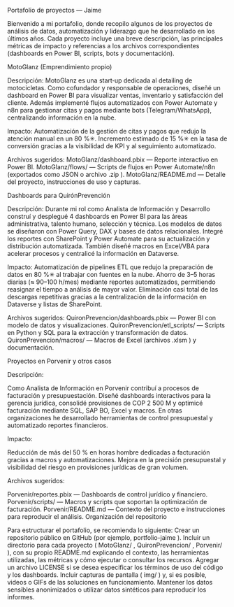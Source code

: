 Portafolio de proyectos — Jaime

Bienvenido a mi portafolio, donde recopilo algunos de los proyectos de análisis de datos,
automatización y liderazgo que he desarrollado en los últimos años. Cada proyecto incluye una breve
descripción, las principales métricas de impacto y referencias a los archivos correspondientes
(dashboards en Power BI, scripts, bots y documentación).

MotoGlanz (Emprendimiento propio)

Descripción: 
MotoGlanz es una start‑up dedicada al detailing de motocicletas. Como cofundador y
responsable de operaciones, diseñé un dashboard en Power BI para visualizar ventas, inventario y
satisfacción del cliente. Además implementé flujos automatizados con Power Automate y n8n para
gestionar citas y pagos mediante bots (Telegram/WhatsApp), centralizando información en la nube.

Impacto:
Automatización de la gestión de citas y pagos que redujo la atención manual en un 80 %✳.
Incremento estimado de 15 %✳ en la tasa de conversión gracias a la visibilidad de KPI y al
seguimiento automatizado.

Archivos sugeridos:
MotoGlanz/dashboard.pbix — Reporte interactivo en Power BI.
MotoGlanz/flows/ — Scripts de flujos en Power Automate/n8n (exportados como JSON o
archivo .zip ).
MotoGlanz/README.md — Detalle del proyecto, instrucciones de uso y capturas.

Dashboards para QuirónPrevención

Descripción: 
Durante mi rol como Analista de Información y Desarrollo construí y desplegué 4
dashboards en Power BI para las áreas administrativa, talento humano, selección y técnica. Los
modelos de datos se diseñaron con Power Query, DAX y bases de datos relacionales. Integré los
reportes con SharePoint y Power Automate para su actualización y distribución automatizada.
También diseñé macros en Excel/VBA para acelerar procesos y centralicé la información en Dataverse.

Impacto:
Automatización de pipelines ETL que redujo la preparación de datos en 80 %✳ al trabajar con
fuentes en la nube.
Ahorro de 3–5 horas diarias (≈ 90–100 h/mes) mediante reportes automatizados, permitiendo
reasignar el tiempo a análisis de mayor valor.
Eliminación casi total de las descargas repetitivas gracias a la centralización de la información en
Dataverse y listas de SharePoint.

Archivos sugeridos:
QuironPrevencion/dashboards.pbix — Power BI con modelo de datos y visualizaciones.
QuironPrevencion/etl_scripts/ — Scripts en Python y SQL para la extracción y
transformación de datos.
QuironPrevencion/macros/ — Macros de Excel (archivos .xlsm ) y documentación.

Proyectos en Porvenir y otros casos

Descripción: 

Como Analista de Información en Porvenir contribuí a procesos de facturación y
presupuestación. Diseñé dashboards interactivos para la gerencia jurídica, consolidé provisiones de
COP 2 500 M y optimicé facturación mediante SQL, SAP BO, Excel y macros. En otras organizaciones he
desarrollado herramientas de control presupuestal y automatizado reportes financieros.

Impacto:

Reducción de más del 50 % en horas hombre dedicadas a facturación gracias a macros y
automatizaciones.
Mejora en la precisión presupuestal y visibilidad del riesgo en provisiones jurídicas de gran
volumen.

Archivos sugeridos:

Porvenir/reportes.pbix — Dashboards de control jurídico y financiero.
Porvenir/scripts/ — Macros y scripts que soportan la optimización de facturación.
Porvenir/README.md — Contexto del proyecto e instrucciones para reproducir el análisis.
Organización del repositorio

Para estructurar el portafolio, se recomienda lo siguiente:
Crear un repositorio público en GitHub (por ejemplo, portfolio-jaime ).
Incluir un directorio para cada proyecto ( MotoGlanz/ , QuironPrevencion/ , Porvenir/ ),
con su propio README.md explicando el contexto, las herramientas utilizadas, las métricas y
cómo ejecutar o consultar los recursos.
Agregar un archivo LICENSE si se desea especificar los términos de uso del código y los
dashboards.
Incluir capturas de pantalla ( img/ ) y, si es posible, videos o GIFs de las soluciones en
funcionamiento.
Mantener los datos sensibles anonimizados o utilizar datos sintéticos para reproducir los
informes.
